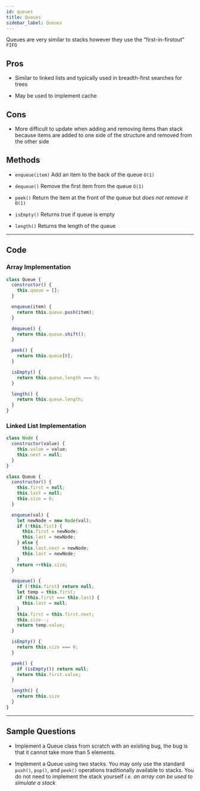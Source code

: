 ```yaml
---
id: queues
title: Queues
sidebar_label: Queues
---
```


Queues are very similar to stacks however they use the “first-in-firstout” `FIFO`

## Pros

- Similar to linked lists and typically used in breadth-first searches for trees

- May be used to implement cache

## Cons

- More difficult to update when adding and removing items than stack because items are added to one side of the structure and removed from the other side

## Methods

- `enqueue(item)` Add an item to the back of the queue `O(1)`

- `dequeue()` Remove the first item from the queue `O(1)`

- `peek()` Return the item at the front of the queue but _does not remove it_ `O(1)`

- `isEmpty()` Returns true if queue is empty

- `length()` Returns the length of the queue

---

## Code

### Array Implementation

```js
class Queue {
  constructor() {
    this.queue = [];
  }

  enqueue(item) {
    return this.queue.push(item);
  }

  dequeue() {
    return this.queue.shift();
  }

  peek() {
    return this.queue[0];
  }

  isEmpty() {
    return this.queue.length === 0;
  }

  length() {
    return this.queue.length;
  }
}
```

### Linked List Implementation

```js
class Node {
  constructor(value) {
    this.value = value;
    this.next = null;
  }
}

class Queue {
  constructor() {
    this.first = null;
    this.last = null;
    this.size = 0;
  }

  enqueue(val) {
    let newNode = new Node(val);
    if (!this.fist) {
      this.first = newNode;
      this.last = newNode;
    } else {
      this.last.next = newNode;
      this.last = newNode;
    }
    return ++this.size;
  }

  dequeue() {
    if (!this.first) return null;
    let temp = this.first;
    if (this.first === this.last) {
      this.last = null;
    }
    this.first = this.first.next;
    this.size--;
    return temp.value;
  }

  isEmpty() {
    return this.size === 0;
  }

  peek() {
    if (isEmpty()) return null;
    return this.first.value;
  }

  length() {
    return this.size
  }
}
```

---

## Sample Questions

- Implement a Queue class from scratch with an existing bug, the bug is that it cannot take more than 5 elements.

- Implement a Queue using two stacks. You may only use the standard `push()`, `pop()`, and `peek()` operations traditionally available to stacks. You do not need to implement the stack yourself _i.e. an array can be used to simulate a stack_
